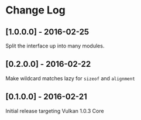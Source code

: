 # Change Log

## [1.0.0.0] - 2016-02-25
Split the interface up into many modules.

## [0.2.0.0] - 2016-02-22
Make wildcard matches lazy for `sizeof` and `alignment`

## [0.1.0.0] - 2016-02-21
Initial release targeting Vulkan 1.0.3 Core
